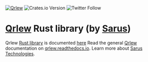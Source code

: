 [![Qrlew](https://github.com/Qrlew/qrlew/actions/workflows/ci.yml/badge.svg)](https://github.com/Qrlew/qrlew/actions)
![Crates.io Version](https://img.shields.io/crates/v/qrlew?logo=Rust)
![Twitter Follow](https://img.shields.io/twitter/follow/Sarus_tech?style=social)

# [Qrlew](https://qrlew.github.io/) Rust library (by [Sarus](https://www.sarus.tech/))

Qrlew [Rust library](https://crates.io/crates/qrlew) is documented [here](https://docs.rs/qrlew/latest/qrlew/)
Read the general [Qrlew](https://qrlew.github.io/) documentation on [qrlew.readthedocs.io](https://qrlew.readthedocs.io/en/latest/).
Learn more about [Sarus Technologies](https://sarus.tech/).